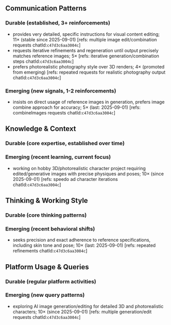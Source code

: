 ## Communication Patterns
### Durable (established, 3+ reinforcements)
- provides very detailed, specific instructions for visual content editing; 11× (stable since 2025-09-01) [refs: multiple image edit/combination requests chatId:`c47d3c6aa3004c`]
- requests iterative refinements and regeneration until output precisely matches reference images; 5× [refs: iterative generation/combination steps chatId:`c47d3c6aa3004c`]
- prefers photorealistic photography style over 3D renders; 4× (promoted from emerging) [refs: repeated requests for realistic photography output chatId:`c47d3c6aa3004c`]

### Emerging (new signals, 1-2 reinforcements)
- insists on direct usage of reference images in generation, prefers image combine approach for accuracy; 5× (last: 2025-09-01) [refs: combineImages requests chatId:`c47d3c6aa3004c`]

## Knowledge & Context
### Durable (core expertise, established over time)

### Emerging (recent learning, current focus)
- working on hobby 3D/photorealistic character project requiring edited/generative images with precise physiques and poses; 10× (since 2025-09-01) [refs: speedo ad character iterations chatId:`c47d3c6aa3004c`]

## Thinking & Working Style
### Durable (core thinking patterns)

### Emerging (recent behavioral shifts)
- seeks precision and exact adherence to reference specifications, including skin tone and pose; 10× (last: 2025-09-01) [refs: repeated refinements chatId:`c47d3c6aa3004c`]

## Platform Usage & Queries
### Durable (regular platform activities)

### Emerging (new query patterns)
- exploring AI image generation/editing for detailed 3D and photorealistic characters; 10× (since 2025-09-01) [refs: multiple generation/edit requests chatId:`c47d3c6aa3004c`]